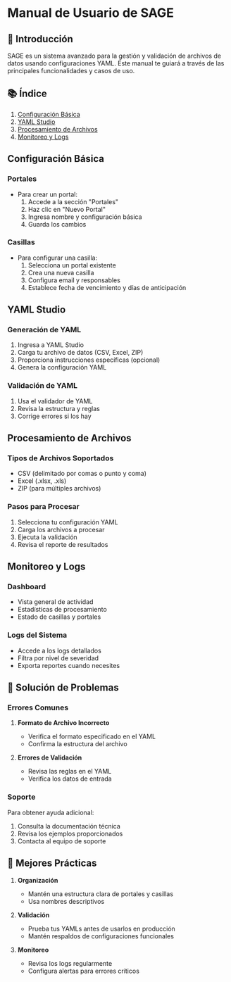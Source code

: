 
# Manual de Usuario de SAGE

## 🎯 Introducción
SAGE es un sistema avanzado para la gestión y validación de archivos de datos usando configuraciones YAML. Este manual te guiará a través de las principales funcionalidades y casos de uso.

## 📚 Índice
1. [Configuración Básica](#configuración-básica)
2. [YAML Studio](#yaml-studio)
3. [Procesamiento de Archivos](#procesamiento-de-archivos)
4. [Monitoreo y Logs](#monitoreo-y-logs)

## Configuración Básica

### Portales
- Para crear un portal:
  1. Accede a la sección "Portales"
  2. Haz clic en "Nuevo Portal"
  3. Ingresa nombre y configuración básica
  4. Guarda los cambios

### Casillas
- Para configurar una casilla:
  1. Selecciona un portal existente
  2. Crea una nueva casilla
  3. Configura email y responsables
  4. Establece fecha de vencimiento y días de anticipación

## YAML Studio

### Generación de YAML
1. Ingresa a YAML Studio
2. Carga tu archivo de datos (CSV, Excel, ZIP)
3. Proporciona instrucciones específicas (opcional)
4. Genera la configuración YAML

### Validación de YAML
1. Usa el validador de YAML
2. Revisa la estructura y reglas
3. Corrige errores si los hay

## Procesamiento de Archivos

### Tipos de Archivos Soportados
- CSV (delimitado por comas o punto y coma)
- Excel (.xlsx, .xls)
- ZIP (para múltiples archivos)

### Pasos para Procesar
1. Selecciona tu configuración YAML
2. Carga los archivos a procesar
3. Ejecuta la validación
4. Revisa el reporte de resultados

## Monitoreo y Logs

### Dashboard
- Vista general de actividad
- Estadísticas de procesamiento
- Estado de casillas y portales

### Logs del Sistema
- Accede a los logs detallados
- Filtra por nivel de severidad
- Exporta reportes cuando necesites

## 🔧 Solución de Problemas

### Errores Comunes
1. **Formato de Archivo Incorrecto**
   - Verifica el formato especificado en el YAML
   - Confirma la estructura del archivo

2. **Errores de Validación**
   - Revisa las reglas en el YAML
   - Verifica los datos de entrada

### Soporte
Para obtener ayuda adicional:
1. Consulta la documentación técnica
2. Revisa los ejemplos proporcionados
3. Contacta al equipo de soporte

## 📝 Mejores Prácticas

1. **Organización**
   - Mantén una estructura clara de portales y casillas
   - Usa nombres descriptivos

2. **Validación**
   - Prueba tus YAMLs antes de usarlos en producción
   - Mantén respaldos de configuraciones funcionales

3. **Monitoreo**
   - Revisa los logs regularmente
   - Configura alertas para errores críticos
